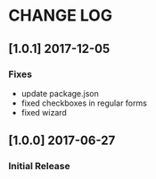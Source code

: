 # CHANGE LOG

## [1.0.1] 2017-12-05
### Fixes
- update package.json
- fixed checkboxes in regular forms
- fixed wizard

## [1.0.0] 2017-06-27
### Initial Release
